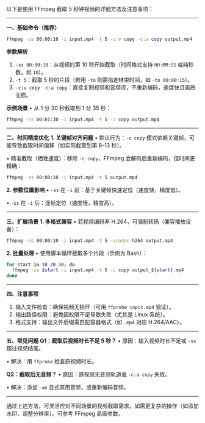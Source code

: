 以下是使用 FFmpeg 截取 5 秒钟视频的详细方法及注意事项：

---

**一、基础命令（推荐）**
```bash
ffmpeg -ss 00:00:10 -i input.mp4 -t 5 -c:v copy -c:a copy output.mp4
```
**参数解析**
1. `-ss 00:00:10`：从视频的第 10 秒开始截取（时间格式支持 `HH:MM:SS` 或纯秒数，如 `10`）。
2. `-t 5`：截取 5 秒的片段（若用 `-to` 则需指定结束时间，如 `-to 00:00:15`）。
3. `-c:v copy -c:a copy`：直接复制视频和音频流，不重新编码，速度快且画质无损。

**示例场景**
• 从 1 分 30 秒截取到 1 分 35 秒：

  ```bash
  ffmpeg -ss 00:01:30 -i input.mp4 -t 5 -c copy output.mp4
  ```

---

**二、时间精度优化**
**1. 关键帧对齐问题**
• 默认行为：`-c copy` 模式依赖关键帧，可能导致截取时间偏移（如实际截取到第 8-13 秒）。

• 精准截取（牺牲速度）：移除 `-c copy`，FFmpeg 会解码后重新编码，但时间更精确：

  ```bash
  ffmpeg -ss 00:00:10 -i input.mp4 -t 5 output.mp4
  ```

**2. 参数位置影响**
• `-ss` 在 `-i` 前：基于关键帧快速定位（速度快，精度低）。

• `-ss` 在 `-i` 后：逐帧定位（速度慢，精度高）。


---

**三、扩展场景**
**1. 多格式兼容**
• 若视频编码非 H.264，可强制转码（兼容播放设备）：

  ```bash
  ffmpeg -ss 00:00:10 -i input.mp4 -t 5 -vcodec h264 output.mp4
  ```

**2. 批量处理**
• 使用脚本循环截取多个片段（示例为 Bash）：

  ```bash
  for start in 10 20 30; do
    ffmpeg -ss $start -i input.mp4 -t 5 -c copy output_${start}.mp4
  done
  ```

---

**四、注意事项**
1. 输入文件检查：确保视频无损坏（可用 `ffprobe input.mp4` 验证）。
2. 输出路径权限：避免因权限不足导致失败（尤其是 Linux 系统）。
3. 格式支持：输出文件后缀需匹配容器格式（如 `.mp4` 对应 H.264/AAC）。

---

**五、常见问题**
**Q1：截取后视频时长不足 5 秒？**
• 原因：输入视频时长不足或 `-ss` 超过视频结尾。

• 解决：用 `ffprobe` 检查原视频时长。


**Q2：截取后无音频？**
• 原因：原视频无音频轨道或 `-c:a copy` 失败。

• 解决：添加 `-an` 显式禁用音频，或重新编码音频。


---

通过上述方法，可灵活应对不同场景的视频截取需求。如需更复杂的操作（如添加水印、调整分辨率），可参考 FFmpeg 高级参数。